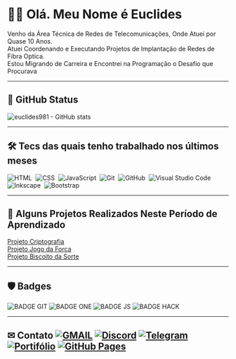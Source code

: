 # 🖖🏻 Olá. Meu Nome é Euclides

Venho da Área Técnica de Redes de Telecomunicações, Onde Atuei por Quase 10 Anos.  
Atuei Coordenando e Executando Projetos de Implantação de Redes de Fibra Optica.  
Estou Migrando de Carreira e Encontrei na Programação o Desafio que Procurava

___

## 📌 GitHub Status

![euclides981 - GitHub stats](https://github-readme-stats.vercel.app/api?username=euclides981&hide=prs,issues&count_private=true&show_icons=true&theme=gotham)

___

## 🛠 Tecs das quais tenho trabalhado nos últimos meses

![HTML](https://img.shields.io/badge/-HTML-ccc?style=flat&logo=HTML5)&nbsp;
![CSS](https://img.shields.io/badge/-CSS-ccc?style=flat&logo=CSS3&logoColor=1572B6)&nbsp;
![JavaScript](https://img.shields.io/badge/-JavaScript-999?style=flat&logo=javascript)&nbsp;
![Git](https://img.shields.io/badge/-Git-ccc?style=flat&logo=git&logoColor=red)&nbsp;
![GitHub](https://img.shields.io/badge/-GitHub-ccc?style=flat&logo=github&logoColor=black)&nbsp;
![Visual Studio Code](https://img.shields.io/badge/-Visual%20Studio%20Code-ccc?style=flat&logo=visual-studio-code&logoColor=blue)&nbsp;
![Inkscape](https://img.shields.io/badge/-Inkscape-ccc?style=flat&logo=inkscape&logoColor=000)&nbsp;
![Bootstrap](https://img.shields.io/badge/-bootstrap-ccc?style=flat&logo=bootstrap&logoColor=blue)&nbsp;

___

## 🧱 Alguns Projetos Realizados Neste Período de Aprendizado

[Projeto Criptografia](https://euclides981.github.io/criptografia/)  
[Projeto Jogo da Forca](https://euclides981.github.io/jogo-da-forca/)  
[Projeto Biscoito da Sorte](https://euclides981.github.io/biscoito-da-sorte/)  

___

## 🛡 Badges

![BADGE GIT](https://euclides981.github.io/euclides981/img/badges/git.png)
![BADGE ONE](https://euclides981.github.io/euclides981/img/badges/one.png)
![BADGE JS](https://euclides981.github.io/euclides981/img/badges/js.png)
![BADGE HACK](https://euclides981.github.io/euclides981/img/badges/hack.svg)

___

## ✉ Contato [![GMAIL](https://img.shields.io/badge/-gmail-fff?style=flat&logo=gmail)](mailto:euclides981@gmail.com)&nbsp;[![Discord](https://img.shields.io/badge/-Discord-fff?style=flat&logo=discord)](https://discordapp.com/users/euclides981)&nbsp;[![Telegram](https://img.shields.io/badge/-Telegram-fff?style=flat&logo=telegram)](https://t.me/euclides981)&nbsp;[![Portifólio](https://img.shields.io/badge/-Portifólio-fff?style=flat&logo=files)](https://euclides981.github.io/)&nbsp;[![GitHub Pages](https://img.shields.io/badge/-Perfil%20GitHub%20Pages-fff?style=flat&logo=about.me&logoColor=black)](https://euclides981.github.io/euclides981/)
